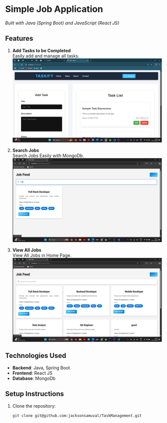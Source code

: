 # Simple Job Application

*Built with Java (Spring Boot) and JavaScript (React JS)*

## Features

1. **Add Tasks to be Completed**  
   Easily add and manage all tasks.  
   ![Add Jobs](https://github.com/jacksonsamuval/TaskManagement/blob/79c3d6f24833c7c75f1a492ea7f65c9412648087/SampleImages/Screenshot%20(50).png)

2. **Search Jobs**  
   Search Jobs Easily with MongoDb.
   ![Search Jobs](https://github.com/jacksonsamuval/JobApp/blob/ed678ed53d5339f44b24b76329bc15070bae35b2/SampleImages/Search%20jobs.png)

3. **View All Jobs**  
   View All Jobs in Home Page.
   ![VView all Jobs](https://github.com/jacksonsamuval/JobApp/blob/ed678ed53d5339f44b24b76329bc15070bae35b2/SampleImages/View%20All%20jobs.png)

## Technologies Used

- **Backend**: Java, Spring Boot
- **Frontend**: React JS
- **Database**: MongoDb

## Setup Instructions

1. Clone the repository:
   ```bash
   git clone git@github.com:jacksonsamuval/TaskManagement.git